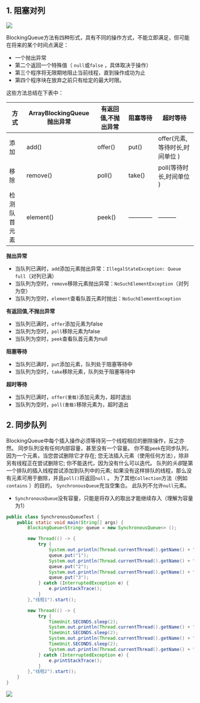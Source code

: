 ## 1. 阻塞对列

![](https://iqqcode-blog.oss-cn-beijing.aliyuncs.com/img/20200608171941.png)



BlockingQueue方法有四种形式，具有不同的操作方式，不能立即满足，但可能在将来的某个时间点满足：

- 一个抛出异常
- 第二个返回一个特殊值（  `null`或`false`  ，具体取决于操作）
- 第三个程序将无限期地阻止当前线程，直到操作成功为止
- 第四个程序块在放弃之前只有给定的最大时限。 

 这些方法总结在下表中： 

| 方式         | ArrayBlockingQueue抛出异常 | 有返回值,不抛出异常 | 阻塞等待 | 超时等待                       |
| ------------ | -------------------------- | ------------------- | -------- | ------------------------------ |
| 添加         | add()                      | offer()             | put()    | offer(元素,等待时长,时间单位 ) |
| 移除         | remove()                   | poll()              | take()   | poll(等待时长,时间单位 )       |
| 检测队首元素 | element()                  | peek()              | ————     | ———                            |

**抛出异常**

- 当队列已满时，`add`添加元素抛出异常：`IllegalStateException: Queue full`（对列已满）
- 当队列为空时，`remove`移除元素抛出异常：`NoSuchElementException`（对列为空）
- 当队列为空时，`element`查看队首元素时抛出：`NoSuchElementException`

**有返回值,不抛出异常**

- 当队列已满时，`offer`添加元素为false
- 当队列为空时，`poll`移除元素为false
- 当队列为空时，`peek`查看队首元素为null

**阻塞等待**

- 当队列已满时，`put`添加元素，队列处于阻塞等待中
- 当队列为空时，`take`移除元素，队列处于阻塞等待中

**超时等待**

- 当队列已满时，`offer(重载)`添加元素为，超时退出
- 当队列为空时，`poll(重载)`移除元素为，超时退出







## 2. 同步队列

BlockingQueue中每个插入操作必须等待另一个线程相应的删除操作，反之亦然。 同步队列没有任何内部容量，甚至没有一个容量。  你不能`peek`在同步队列，因为一个元素，当您尝试删除它才存在;  您无法插入元素（使用任何方法），除非另有线程正在尝试删除它; 你不能迭代，因为没有什么可以迭代。  队列的*头部*是第一个排队的插入线程尝试添加到队列中的元素;  如果没有这样排队的线程，那么没有元素可用于删除，并且`poll()`将返回`null` 。  为了其他`Collection`方法（例如`contains` ）的目的，  `SynchronousQueue`充当空集合。  此队列不允许`null`元素。

- `SynchronousQueue`没有容量，只能是将存入的取出才能继续存入（理解为容量为1）

```java
public class SynchronousQueueTest {
    public static void main(String[] args) {
        BlockingQueue<String> queue = new SynchronousQueue<> ();

        new Thread(() -> {
            try {
                System.out.println(Thread.currentThread().getName() + "放入元素" + "1");
                queue.put("1");
                System.out.println(Thread.currentThread().getName() + "放入元素" + "2");
                queue.put("2");
                System.out.println(Thread.currentThread().getName() + "放入元素" + "3");
                queue.put("3");
            } catch (InterruptedException e) {
                e.printStackTrace();
            }
        },"线程1").start();

        new Thread(() -> {
            try {
                TimeUnit.SECONDS.sleep(2);
                System.out.println(Thread.currentThread().getName() + "-->>" + queue.take());
                TimeUnit.SECONDS.sleep(2);
                System.out.println(Thread.currentThread().getName() + "-->>" + queue.take());
                TimeUnit.SECONDS.sleep(2);
                System.out.println(Thread.currentThread().getName() + "-->>" + queue.take());
            } catch (InterruptedException e) {
                e.printStackTrace();
            }
        },"线程2").start();
    }
}
```

![](https://iqqcode-blog.oss-cn-beijing.aliyuncs.com/img/20200608174406.png)